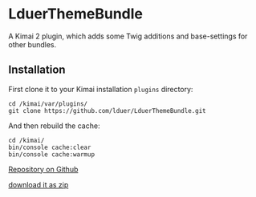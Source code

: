 # LduerThemeBundle

A Kimai 2 plugin, which adds some Twig additions and base-settings for other bundles.

## Installation

First clone it to your Kimai installation `plugins` directory:
```
cd /kimai/var/plugins/
git clone https://github.com/lduer/LduerThemeBundle.git
```

And then rebuild the cache: 
```
cd /kimai/
bin/console cache:clear
bin/console cache:warmup
```

[Repository on Github](https://github.com/lduer/LduerThemeBundle)

[download it as zip](https://github.com/lduer/LduerThemeBundle/archive/master.zip)